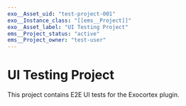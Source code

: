 ```yaml
---
exo__Asset_uid: "test-project-001"
exo__Instance_class: "[[ems__Project]]"
exo__Asset_label: "UI Testing Project"
ems__Project_status: "active"
ems__Project_owner: "test-user"
---
```


# UI Testing Project

This project contains E2E UI tests for the Exocortex plugin.